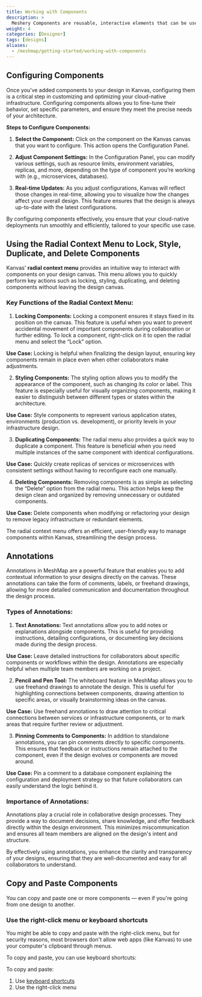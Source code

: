 ```yaml
---
title: Working with Components
description: >
  Meshery Components are reusable, interactive elements that can be used to build your Meshery designs. Learn how to work with components.
weight: 4
categories: [Designer]
tags: [designs]
aliases:
  - /meshmap/getting-started/working-with-components
---
```


## Configuring Components

Once you’ve added components to your design in Kanvas, configuring them is a critical step in customizing and optimizing your cloud-native infrastructure. Configuring components allows you to fine-tune their behavior, set specific parameters, and ensure they meet the precise needs of your architecture.

**Steps to Configure Components:**

1. **Select the Component:** Click on the component on the Kanvas canvas that you want to configure. This action opens the Configuration Panel.

2. **Adjust Component Settings:** In the Configuration Panel, you can modify various settings, such as resource limits, environment variables, replicas, and more, depending on the type of component you’re working with (e.g., microservices, databases).

3. **Real-time Updates:** As you adjust configurations, Kanvas will reflect those changes in real-time, allowing you to visualize how the changes affect your overall design. This feature ensures that the design is always up-to-date with the latest configurations.

By configuring components effectively, you ensure that your cloud-native deployments run smoothly and efficiently, tailored to your specific use case.

## Using the Radial Context Menu to Lock, Style, Duplicate, and Delete Components

Kanvas' **radial context menu** provides an intuitive way to interact with components on your design canvas. This menu allows you to quickly perform key actions such as locking, styling, duplicating, and deleting components without leaving the design canvas.

### Key Functions of the Radial Context Menu:

1. **Locking Components:** Locking a component ensures it stays fixed in its position on the canvas. This feature is useful when you want to prevent accidental movement of important components during collaboration or further editing. To lock a component, right-click on it to open the radial menu and select the “Lock” option.

**Use Case:** Locking is helpful when finalizing the design layout, ensuring key components remain in place even when other collaborators make adjustments.

2. **Styling Components:** The styling option allows you to modify the appearance of the component, such as changing its color or label. This feature is especially useful for visually organizing components, making it easier to distinguish between different types or states within the architecture.

**Use Case:** Style components to represent various application states, environments (production vs. development), or priority levels in your infrastructure design.

3. **Duplicating Components:** The radial menu also provides a quick way to duplicate a component. This feature is beneficial when you need multiple instances of the same component with identical configurations.

**Use Case:** Quickly create replicas of services or microservices with consistent settings without having to reconfigure each one manually.

4. **Deleting Components:** Removing components is as simple as selecting the “Delete” option from the radial menu. This action helps keep the design clean and organized by removing unnecessary or outdated components.

**Use Case:** Delete components when modifying or refactoring your design to remove legacy infrastructure or redundant elements.

The radial context menu offers an efficient, user-friendly way to manage components within Kanvas, streamlining the design process.

## Annotations

Annotations in MeshMap are a powerful feature that enables you to add contextual information to your designs directly on the canvas. These annotations can take the form of comments, labels, or freehand drawings, allowing for more detailed communication and documentation throughout the design process.

### Types of Annotations:

1. **Text Annotations:** Text annotations allow you to add notes or explanations alongside components. This is useful for providing instructions, detailing configurations, or documenting key decisions made during the design process.

**Use Case:** Leave detailed instructions for collaborators about specific components or workflows within the design. Annotations are especially helpful when multiple team members are working on a project.

2. **Pencil and Pen Tool:** The whiteboard feature in MeshMap allows you to use freehand drawings to annotate the design. This is useful for highlighting connections between components, drawing attention to specific areas, or visually brainstorming ideas on the canvas.

**Use Case:** Use freehand annotations to draw attention to critical connections between services or infrastructure components, or to mark areas that require further review or adjustment.

3. **Pinning Comments to Components:** In addition to standalone annotations, you can pin comments directly to specific components. This ensures that feedback or instructions remain attached to the component, even if the design evolves or components are moved around.

**Use Case:** Pin a comment to a database component explaining the configuration and deployment strategy so that future collaborators can easily understand the logic behind it.

### Importance of Annotations:

Annotations play a crucial role in collaborative design processes. They provide a way to document decisions, share knowledge, and offer feedback directly within the design environment. This minimizes miscommunication and ensures all team members are aligned on the design's intent and structure.

By effectively using annotations, you enhance the clarity and transparency of your designs, ensuring that they are well-documented and easy for all collaborators to understand.

## Copy and Paste Components

You can copy and paste one or more components — even if you're going from one design to another.

### Use the right-click menu or keyboard shortcuts

You might be able to copy and paste with the right-click menu, but for security reasons, most browsers don't allow web apps (like Kanvas) to use your computer's clipboard through menus.

To copy and paste, you can use keyboard shortcuts:

To copy and paste:

1. Use [keyboard shortcuts](/kanvas/reference/keyboard-shortcuts/)
1. Use the right-click menu

<!-- Image needed -->
